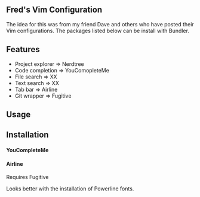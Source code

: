 ## Fred's Vim Configuration
The idea for this was from my friend Dave and others who have posted their Vim configurations.
The packages listed below can be install with Bundler.

## Features
* Project explorer => Nerdtree
* Code completion => YouComopleteMe
* File search => XX
* Text search => XX
* Tab bar => Airline
* Git wrapper => Fugitive

## Usage

## Installation
#### YouCompleteMe

#### Airline
Requires Fugitive

Looks better with the installation of Powerline fonts.
